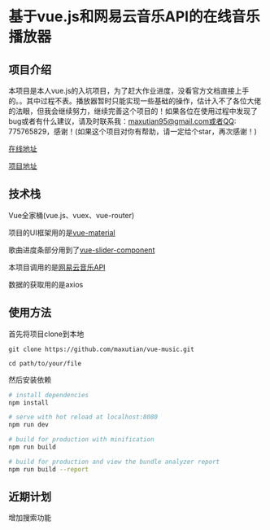 # 基于vue.js和网易云音乐API的在线音乐播放器

## 项目介绍

本项目是本人vue.js的入坑项目，为了赶大作业进度，没看官方文档直接上手的。。其中过程不表。播放器暂时只能实现一些基础的操作，估计入不了各位大佬的法眼，但我会继续努力，继续完善这个项目的！如果各位在使用过程中发现了bug或者有什么建议，请及时联系我：maxutian95@gmail.com或者QQ: 775765829，感谢！(如果这个项目对你有帮助，请一定给个star，再次感谢！)

[在线地址](music.maxutian.cn)

[项目地址](https://github.com/maxutian/vue-music)

## 技术栈

Vue全家桶(vue.js、vuex、vue-router)

项目的UI框架用的是[vue-material](https://github.com/vuematerial/vue-material)

歌曲进度条部分用到了[vue-slider-component](https://github.com/NightCatSama/vue-slider-component)

本项目调用的是[网易云音乐API](https://github.com/Binaryify/NeteaseCloudMusicApi)

数据的获取用的是axios

## 使用方法

首先将项目clone到本地

```
git clone https://github.com/maxutian/vue-music.git

cd path/to/your/file
```

然后安装依赖

``` bash
# install dependencies
npm install

# serve with hot reload at localhost:8080
npm run dev

# build for production with minification
npm run build

# build for production and view the bundle analyzer report
npm run build --report
```

## 近期计划

增加搜索功能